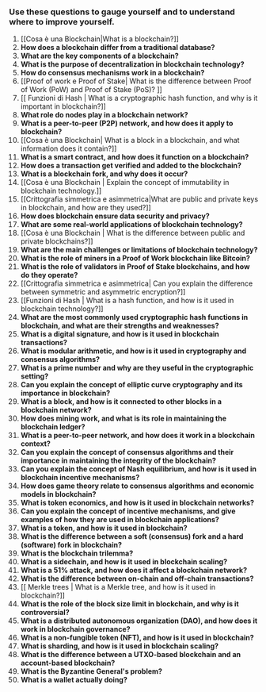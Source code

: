 ### Use these questions to gauge yourself and to understand where to improve yourself.

1. [[Cosa è una Blockchain|What is a blockchain?]]
2. **How does a blockchain differ from a traditional database?**
3. **What are the key components of a blockchain?**
4. **What is the purpose of decentralization in blockchain technology?**
5. **How do consensus mechanisms work in a blockchain?**
6. [[Proof of work e Proof of Stake| What is the difference between Proof of Work (PoW) and Proof of Stake (PoS)? ]]
7. [[ Funzioni di Hash | What is a cryptographic hash function, and why is it important in blockchain?]]
8. **What role do nodes play in a blockchain network?**
9. **What is a peer-to-peer (P2P) network, and how does it apply to blockchain?**
10. [[Cosa è una Blockchain| What is a block in a blockchain, and what information does it contain?]]
11. **What is a smart contract, and how does it function on a blockchain?**
12. **How does a transaction get verified and added to the blockchain?**
13. **What is a blockchain fork, and why does it occur?**
14. [[Cosa è una Blockchain | Explain the concept of immutability in blockchain technology.]]
15. [[Crittografia simmetrica e asimmetrica|What are public and private keys in blockchain, and how are they used?]]
16. **How does blockchain ensure data security and privacy?**
17. **What are some real-world applications of blockchain technology?**
18. [[Cosa è una Blockchain | What is the difference between public and private blockchains?]]
19. **What are the main challenges or limitations of blockchain technology?**
20. **What is the role of miners in a Proof of Work blockchain like Bitcoin?**
21. **What is the role of validators in Proof of Stake blockchains, and how do they operate?**
22. [[Crittografia simmetrica e asimmetrica| Can you explain the difference between symmetric and asymmetric encryption?]]
23. [[Funzioni di Hash | What is a hash function, and how is it used in blockchain technology?]]
24. **What are the most commonly used cryptographic hash functions in blockchain, and what are their strengths and weaknesses?**
25. **What is a digital signature, and how is it used in blockchain transactions?**
26. **What is modular arithmetic, and how is it used in cryptography and consensus algorithms?**
27. **What is a prime number and why are they useful in the cryptographic setting?**
28. **Can you explain the concept of elliptic curve cryptography and its importance in blockchain?**
29. **What is a block, and how is it connected to other blocks in a blockchain network?**
30. **How does mining work, and what is its role in maintaining the blockchain ledger?**
31. **What is a peer-to-peer network, and how does it work in a blockchain context?**
32. **Can you explain the concept of consensus algorithms and their importance in maintaining the integrity of the blockchain?**
33. **Can you explain the concept of Nash equilibrium, and how is it used in blockchain incentive mechanisms?**
34. **How does game theory relate to consensus algorithms and economic models in blockchain?**
35. **What is token economics, and how is it used in blockchain networks?**
36. **Can you explain the concept of incentive mechanisms, and give examples of how they are used in blockchain applications?**
37. **What is a token, and how is it used in blockchain?**
38. **What is the difference between a soft (consensus) fork and a hard (software) fork in blockchain?**
39. **What is the blockchain trilemma?**
40. **What is a sidechain, and how is it used in blockchain scaling?**
41. **What is a 51% attack, and how does it affect a blockchain network?**
42. **What is the difference between on-chain and off-chain transactions?**
43. [[ Merkle trees | What is a Merkle tree, and how is it used in blockchain?]]
44. **What is the role of the block size limit in blockchain, and why is it controversial?**
45. **What is a distributed autonomous organization (DAO), and how does it work in blockchain governance?**
46. **What is a non-fungible token (NFT), and how is it used in blockchain?**
47. **What is sharding, and how is it used in blockchain scaling?**
48. **What is the difference between a UTXO-based blockchain and an account-based blockchain?**
49. **What is the Byzantine General's problem?**
50. **What is a wallet actually doing?**
